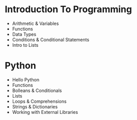 # Introduction To Programming
- Arithmetic & Variables
- Functions
- Data Types
- Conditions & Conditional Statements
- Intro to Lists




# Python
- Hello Python
- Functions
- Bolleans & Conditionals
- Lists
- Loops & Comprehensions
- Strings & Dictionaries
- Working with External Libraries
